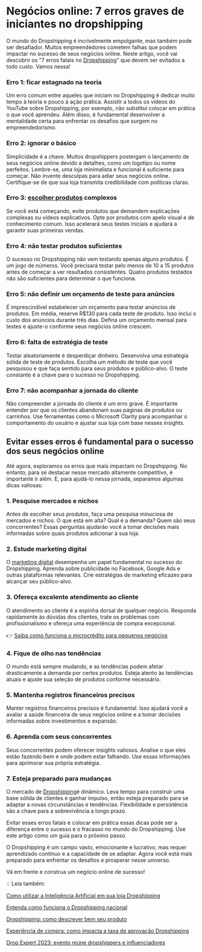 # Negócios online: 7 erros graves de iniciantes no dropshipping

O mundo do Dropshipping é incrivelmente empolgante, mas também pode ser desafiador. Muitos empreendedores cometem falhas que podem impactar no sucesso de seus negócios online. Neste artigo, você vai descobrir os "7 erros fatais no [Dropshipping](https://meubolso.mercadopago.com.br/9-dicas-de-como-comecar-um-dropshipping-de-sucesso/)" que devem ser evitados a todo custo. Vamos nessa!

### Erro 1: ficar estagnado na teoria

Um erro comum entre aqueles que iniciam no Dropshipping é dedicar muito tempo à teoria e pouco à ação prática. Assistir a todos os vídeos do YouTube sobre Dropshipping, por exemplo, não substitui colocar em prática o que você aprendeu. Além disso, é fundamental desenvolver a mentalidade certa para enfrentar os desafios que surgem no empreendedorismo.

### Erro 2: ignorar o básico

Simplicidade é a chave. Muitos dropshippers postergam o lançamento de seus negócios online devido a detalhes, como um logotipo ou nome perfeitos. Lembre-se, uma loja minimalista e funcional é suficiente para começar. Não invente desculpas para adiar seus negócios online. Certifique-se de que sua loja transmita credibilidade com políticas claras.

### Erro 3: [escolher produtos](https://meubolso.mercadopago.com.br/entenda-como-escolher-os-melhores-produtos-para-dropshipping) complexos

Se você está começando, evite produtos que demandem explicações complexas ou vídeos explicativos. Opte por produtos com apelo visual e de conhecimento comum. Isso acelerará seus testes iniciais e ajudará a garantir suas primeiras vendas.

### Erro 4: não testar produtos suficientes

O sucesso no Dropshipping não vem testando apenas alguns produtos. É um jogo de números. Você precisará testar pelo menos de 10 a 15 produtos antes de começar a ver resultados consistentes. Quatro produtos testados não são suficientes para determinar o que funciona.

### Erro 5: não definir um orçamento de teste para anúncios

É imprescindível estabelecer um orçamento para testar anúncios de produtos. Em média, reserve R$130 para cada teste de produto. Isso inclui o custo dos anúncios durante três dias. Defina um orçamento mensal para testes e ajuste-o conforme seus negócios online crescem.

### Erro 6: falta de estratégia de teste

Testar aleatoriamente é desperdiçar dinheiro. Desenvolva uma estratégia sólida de teste de produtos. Escolha um método de teste que você pesquisou e que faça sentido para seus produtos e público-alvo. O teste constante é a chave para o sucesso no Dropshipping.

### Erro 7: não acompanhar a jornada do cliente

Não compreender a jornada do cliente é um erro grave. É importante entender por que os clientes abandonam suas páginas de produtos ou carrinhos. Use ferramentas como o Microsoft Clarity para acompanhar o comportamento do usuário e ajustar sua loja com base nesses insights.

## Evitar esses erros é fundamental para o sucesso dos seus negócios online

Até agora, exploramos os erros que mais impactam no Dropshipping. No entanto, para se destacar nesse mercado altamente competitivo, é importante ir além. E, para ajudá-lo nessa jornada, separamos algumas dicas valiosas:

### 1. Pesquise mercados e nichos

Antes de escolher seus produtos, faça uma pesquisa minuciosa de mercados e nichos. O que está em alta? Qual é a demanda? Quem são seus concorrentes? Essas perguntas ajudarão você a tomar decisões mais informadas sobre quais produtos adicionar à sua loja.

### 2. Estude marketing digital

O [marketing digital](https://meubolso.mercadopago.com.br/estrategias-de-marketing-dropshipping) desempenha um papel fundamental no sucesso do Dropshipping. Aprenda sobre publicidade no Facebook, Google Ads e outras plataformas relevantes. Crie estratégias de marketing eficazes para alcançar seu público-alvo.

### 3. Ofereça excelente atendimento ao cliente

O atendimento ao cliente é a espinha dorsal de qualquer negócio. Responda rapidamente às dúvidas dos clientes, trate os problemas com profissionalismo e ofereça uma experiência de compra excepcional.

👉 [Saiba como funciona o microcrédito para pequenos negócios](https://meubolso.mercadopago.com.br/microcredito-gestao-financeira-seu-negocio)

### 4. Fique de olho nas tendências

O mundo está sempre mudando, e as tendências podem afetar drasticamente a demanda por certos produtos. Esteja atento às tendências atuais e ajuste sua seleção de produtos conforme necessário.

### 5. Mantenha registros financeiros precisos

Manter registros financeiros precisos é fundamental. Isso ajudará você a avaliar a saúde financeira de seus negócios online e a tomar decisões informadas sobre investimentos e expansão.

### 6. Aprenda com seus concorrentes

Seus concorrentes podem oferecer insights valiosos. Analise o que eles estão fazendo bem e onde podem estar falhando. Use essas informações para aprimorar sua própria estratégia.

### 7. Esteja preparado para mudanças

O mercado de [Dropshipping](https://meubolso.mercadopago.com.br/conheca-estrategias-de-venda-por-dropshipping)é dinâmico. Leva tempo para construir uma base sólida de clientes e ganhar impulso, então esteja preparado para se adaptar a novas circunstâncias e tendências. Flexibilidade e persistência são a chave para a sobrevivência a longo prazo.

Evitar esses erros fatais e colocar em prática essas dicas pode ser a diferença entre o sucesso e o fracasso no mundo do Dropshipping. Use este artigo como um guia para o próximo passo.

O Dropshipping é um campo vasto, emocionante e lucrativo, mas requer aprendizado contínuo e a capacidade de se adaptar. Agora você está mais preparado para enfrentar os desafios e prosperar nesse universo.

Vá em frente e construa um negócio online de sucesso!

💡 Leia também:

[Como utilizar a Inteligência Artificial em sua loja Dropshipping](https://meubolso.mercadopago.com.br/como-utilizar-a-inteligencia-artificial-em-sua-loja-dropshipping)

[Entenda como funciona o Dropshipping nacional](https://meubolso.mercadopago.com.br/entenda-como-funciona-o-dropshipping-nacional)

[Dropshipping: como descrever bem seu produto](https://meubolso.mercadopago.com.br/dropshipping-como-descrever-bem-seu-produto)

[Experiência de compra: como impacta a taxa de aprovação Dropshipping](https://meubolso.mercadopago.com.br/experiencia-de-compra-como-ela-aumenta-a-taxa-de-aprovacao-em-dropshipping)

[Drop Expert 2023: evento reúne dropshippers e influenciadores](https://meubolso.mercadopago.com.br/drop-expert-evento-de-dropshippers-do-mercado-pago)